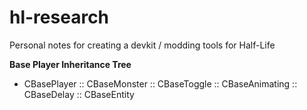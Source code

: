 # hl-research
Personal notes for creating a devkit / modding tools for Half-Life

**Base Player Inheritance Tree**
- CBasePlayer :: CBaseMonster :: CBaseToggle :: CBaseAnimating :: CBaseDelay :: CBaseEntity
